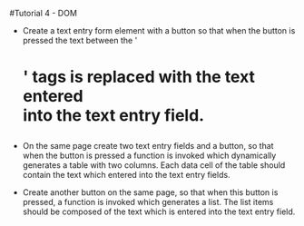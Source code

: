 #Tutorial 4 - DOM


* Create a text entry form element with a button so that when the button is   
pressed the text between the '<h1>' tags is replaced with the text entered  
into the text entry field.



* On the same page create two text entry fields and a button, so that when 
the button is pressed a function is invoked which dynamically generates 
a table with two columns. Each data cell of the table should contain the 
text which entered into the text entry fields.


* Create another button on the same page, so that when this button is 
pressed,  a function is invoked which generates a list. The list items 
should be composed of the text which is entered into the text entry 
field.